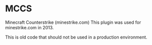 # MCCS
Minecraft Counterstrike (minestrike.com)
This plugin was used for minestrike.com in 2013.

This is old code that should not be used in a production environment.
